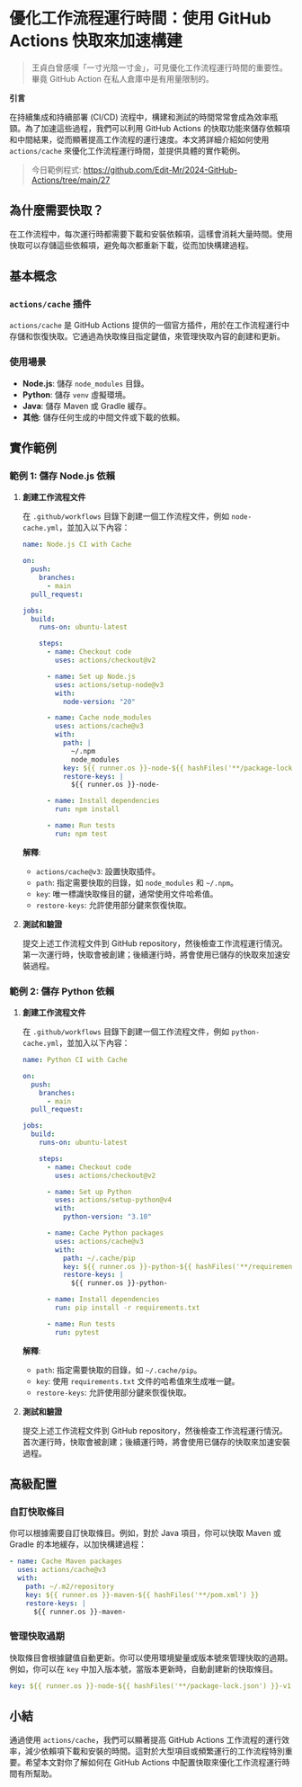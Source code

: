 # 優化工作流程運行時間：使用 GitHub Actions 快取來加速構建

> 王貞白曾感嘆「一寸光陰一寸金」，可見優化工作流程運行時間的重要性。畢竟 GitHub Action 在私人倉庫中是有用量限制的。

**引言**

在持續集成和持續部署 (CI/CD) 流程中，構建和測試的時間常常會成為效率瓶頸。為了加速這些過程，我們可以利用 GitHub Actions 的快取功能來儲存依賴項和中間結果，從而顯著提高工作流程的運行速度。本文將詳細介紹如何使用 `actions/cache` 來優化工作流程運行時間，並提供具體的實作範例。

> 今日範例程式: <https://github.com/Edit-Mr/2024-GitHub-Actions/tree/main/27>

## 為什麼需要快取？

在工作流程中，每次運行時都需要下載和安裝依賴項，這樣會消耗大量時間。使用快取可以存儲這些依賴項，避免每次都重新下載，從而加快構建過程。

## 基本概念

### `actions/cache` 插件

`actions/cache` 是 GitHub Actions 提供的一個官方插件，用於在工作流程運行中存儲和恢復快取。它通過為快取條目指定鍵值，來管理快取內容的創建和更新。

### 使用場景

- **Node.js**: 儲存 `node_modules` 目錄。
- **Python**: 儲存 `venv` 虛擬環境。
- **Java**: 儲存 Maven 或 Gradle 緩存。
- **其他**: 儲存任何生成的中間文件或下載的依賴。

## 實作範例

### 範例 1: 儲存 Node.js 依賴

1. **創建工作流程文件**

   在 `.github/workflows` 目錄下創建一個工作流程文件，例如 `node-cache.yml`，並加入以下內容：

   ```yaml
   name: Node.js CI with Cache

   on:
     push:
       branches:
         - main
     pull_request:

   jobs:
     build:
       runs-on: ubuntu-latest

       steps:
         - name: Checkout code
           uses: actions/checkout@v2

         - name: Set up Node.js
           uses: actions/setup-node@v3
           with:
             node-version: "20"

         - name: Cache node_modules
           uses: actions/cache@v3
           with:
             path: |
               ~/.npm
               node_modules
             key: ${{ runner.os }}-node-${{ hashFiles('**/package-lock.json') }}
             restore-keys: |
               ${{ runner.os }}-node-

         - name: Install dependencies
           run: npm install

         - name: Run tests
           run: npm test
   ```

   **解釋**:

   - `actions/cache@v3`: 設置快取插件。
   - `path`: 指定需要快取的目錄，如 `node_modules` 和 `~/.npm`。
   - `key`: 唯一標識快取條目的鍵，通常使用文件哈希值。
   - `restore-keys`: 允許使用部分鍵來恢復快取。

2. **測試和驗證**

   提交上述工作流程文件到 GitHub repository，然後檢查工作流程運行情況。第一次運行時，快取會被創建；後續運行時，將會使用已儲存的快取來加速安裝過程。

### 範例 2: 儲存 Python 依賴

1. **創建工作流程文件**

   在 `.github/workflows` 目錄下創建一個工作流程文件，例如 `python-cache.yml`，並加入以下內容：

   ```yaml
   name: Python CI with Cache

   on:
     push:
       branches:
         - main
     pull_request:

   jobs:
     build:
       runs-on: ubuntu-latest

       steps:
         - name: Checkout code
           uses: actions/checkout@v2

         - name: Set up Python
           uses: actions/setup-python@v4
           with:
             python-version: "3.10"

         - name: Cache Python packages
           uses: actions/cache@v3
           with:
             path: ~/.cache/pip
             key: ${{ runner.os }}-python-${{ hashFiles('**/requirements.txt') }}
             restore-keys: |
               ${{ runner.os }}-python-

         - name: Install dependencies
           run: pip install -r requirements.txt

         - name: Run tests
           run: pytest
   ```

   **解釋**:

   - `path`: 指定需要快取的目錄，如 `~/.cache/pip`。
   - `key`: 使用 `requirements.txt` 文件的哈希值來生成唯一鍵。
   - `restore-keys`: 允許使用部分鍵來恢復快取。

2. **測試和驗證**

   提交上述工作流程文件到 GitHub repository，然後檢查工作流程運行情況。首次運行時，快取會被創建；後續運行時，將會使用已儲存的快取來加速安裝過程。

## 高級配置

### 自訂快取條目

你可以根據需要自訂快取條目。例如，對於 Java 項目，你可以快取 Maven 或 Gradle 的本地緩存，以加快構建過程：

```yaml
- name: Cache Maven packages
  uses: actions/cache@v3
  with:
    path: ~/.m2/repository
    key: ${{ runner.os }}-maven-${{ hashFiles('**/pom.xml') }}
    restore-keys: |
      ${{ runner.os }}-maven-
```

### 管理快取過期

快取條目會根據鍵值自動更新。你可以使用環境變量或版本號來管理快取的過期。例如，你可以在 `key` 中加入版本號，當版本更新時，自動創建新的快取條目。

```yaml
key: ${{ runner.os }}-node-${{ hashFiles('**/package-lock.json') }}-v1
```

## 小結

通過使用 `actions/cache`，我們可以顯著提高 GitHub Actions 工作流程的運行效率，減少依賴項下載和安裝的時間。這對於大型項目或頻繁運行的工作流程特別重要。希望本文對你了解如何在 GitHub Actions 中配置快取來優化工作流程運行時間有所幫助。
